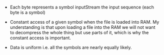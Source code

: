 * Each byte represents a symbol inputStream the input sequence (each byte is a symbol)

* Constant access of a given symbol when the file is loaded into RAM. My understanding is that upon loading a file into the RAM we will not want to decompress the whole thing but use parts of it, which is why the constant access is important.

* Data is uniform i.e. all the symbols are nearly equally likely. 

